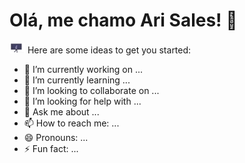 <h1>Olá, me chamo Ari Sales! 🍇</h1>
<img src="Imagens/undraw_hacker_mind_6y85.png" width="25px">
Here are some ideas to get you started:

- 🔭 I’m currently working on ...
- 🌱 I’m currently learning ...
- 👯 I’m looking to collaborate on ...
- 🤔 I’m looking for help with ...
- 💬 Ask me about ...
- 📫 How to reach me: ...
- 😄 Pronouns: ...
- ⚡ Fun fact: ...



